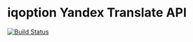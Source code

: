 # iqoption Yandex Translate API
[![Build Status](https://travis-ci.org/teddybear/iqoption.svg?branch=master)](https://travis-ci.org/teddybear/iqoption)